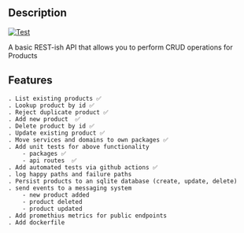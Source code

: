 ## Description
[![Test](https://github.com/Fuchida/api-product/actions/workflows/test.yaml/badge.svg)](https://github.com/Fuchida/api-product/actions/workflows/test.yaml)

A basic REST-ish API that allows you to perform CRUD operations for Products

## Features

    . List existing products ✅
    . Lookup product by id ✅
    . Reject duplicate product ✅
    . Add new product  ✅
    . Delete product by id ✅
    . Update existing product ✅
    . Move services and domains to own packages ✅
    . Add unit tests for above functionality
		- packages ✅
		- api routes  ✅
    . Add automated tests via github actions ✅
    . log happy paths and failure paths
    . Persist products to an sqlite database (create, update, delete)
    . send events to a messaging system
        - new product added
        - product deleted
        - product updated
    . Add promethius metrics for public endpoints
	. Add dockerfile
